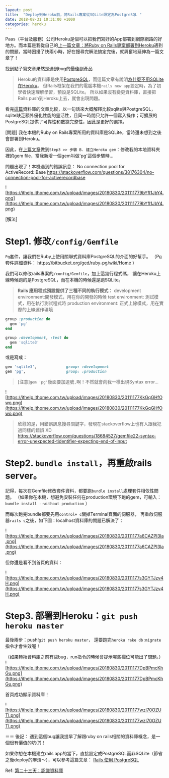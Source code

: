 ```yaml
---
layout: post
title:  "Deploy到Heroku前，將Rails專案從SQLite設定為PostgreSQL "
date: 2018-08-31 10:31:00 +1000
categories: heroku
---
```


Paas（平台及服務）公司Heroku是個可以把我們寫好的App部署到網際網路的好地方。而本篇是我從自己的[上一篇文章：將Ruby on Rails專案部署到Heroku](https://ithelp.ithome.com.tw/articles/10199014)遇到的問題，當時困擾了快兩小時，好在搜尋完解法搞定完後，就興奮地延伸為一篇文章了！

<!-- more -->

~~找到點子寫文章果然是遇到bug的最佳副產品~~

> Heroku的資料庫是使用[PostgreSQL](https://devcenter.heroku.com/articles/heroku-postgresql#local-setup)，而這篇文章有說明[為什麼不用SQLite在Heroku](https://devcenter.heroku.com/articles/sqlite3)。
但Rails框架在我們的電腦本機`rails new app`設定時，為了初學者快速理解學習，預設是SQLite。
所以如果沒有變更資料庫，直接把Rails push到Heroku上去，就會出現問題。

看完[這篇](https://www.digitalocean.com/community/tutorials/sqlite-vs-mysql-vs-postgresql-a-comparison-of-relational-database-management-systems)資料庫的文章比較，以一句話來大概解釋比較sqlite與PostgreSQL，sqlite缺乏額外優化性能的靈活性，且同一時間只允許一個寫入操作；可擴展的PostgreSQL提供了可靠性和數據完整性，因此是更好的選擇。

[問題]
我在本機的Ruby on Rails專案所用的資料庫是SQLite，當時還未想到之後會部署到Heroku。

因此，在[上篇文章](https://ithelp.ithome.com.tw/articles/10199014)做到`Step3 >> 步驟 B. 建立Heroku gem`：修改我的本地資料夾裡的gem file，當我新增一個gem叫做'pg'這個步驟時...

問題出現了！本機遇到的錯誤訊息： No connection pool for ActiveRecord::Base
<https://stackoverflow.com/questions/38176304/no-connection-pool-for-activerecordbase>
  
![https://ithelp.ithome.com.tw/upload/images/20180830/201111779bYfI1JbY4.png](https://ithelp.ithome.com.tw/upload/images/20180830/201111779bYfI1JbY4.png)

[解法]

# Step1. 修改`/config/Gemfile`

`Pg`套件，讓我們在Ruby上使用關聯式資料庫PostgreSQL的介面的好幫手。
（Pg套件詳細資料： <https://bitbucket.org/ged/ruby-pg/wiki/Home> ）

我們可以修改rails專案的`/config/Gemfile`，加上這幾行程式碼，
讓在Heroku上線時候跑的是PostgreSQL，而在本機的時候還是跑SQLite。

> **Rails 應用程式預設提供了三種不同的執行模式：**
development environment:開發模式，用在你的開發的時候
test environment: 測試模式，用在執行測試程式時
production environment: 正式上線模式，用在實際的上線運作環境

```ruby
group :production do
  gem 'pg'
end

group :development, :test do
  gem 'sqlite3'  
end  
```

或是寫成：

```ruby
gem 'sqlite3',             group: :development
gem 'pg',                  group: :production
```

> [注意]`gem 'pg'`後面要加逗號`,`啊！不然就會向我一樣出現Syntax error...
  
![https://ithelp.ithome.com.tw/upload/images/20180830/20111177KkGqGHfOwo.png](https://ithelp.ithome.com.tw/upload/images/20180830/20111177KkGqGHfOwo.png)

> 欣慰的是，用錯誤訊息搜尋關鍵字，發現在stackoverflow上也有人跟我犯過同樣的錯誤 XD
<https://stackoverflow.com/questions/18684527/gemfile22-syntax-error-unexpected-tidentifier-expecting-end-of-input>

# Step2. `bundle install`，再重啟rails server。

記得，每次在Gemfile修改套件資料，都要跑`bundle install`處理套件相依性問題。
（如果你在本機，想避免安裝任何在production環境下跑的gem，可輸入：`bundle install --without production` ）

而每次跑完bundle都要先用`control+ c`關掉Terminal頁面的伺服器，
再重啟伺服器`rails s`之後，如下圖：localhost資料庫的問題已解決了：
  
![https://ithelp.ithome.com.tw/upload/images/20180830/20111177a6CAZPI3la.png](https://ithelp.ithome.com.tw/upload/images/20180830/20111177a6CAZPI3la.png)

但你還是看不到首頁的資料：
  
  ![https://ithelp.ithome.com.tw/upload/images/20180830/20111177s3GYTJzv4H.png](https://ithelp.ithome.com.tw/upload/images/20180830/20111177s3GYTJzv4H.png)

# Step3. 部署到Heroku：`git push heroku master`

最後兩步：push!`git push heroku master`，
還要跑完`heroku rake db:migrate`指令才會生效喔！

（如果轉換資料庫之前有些bug，run指令的時候會提示哪些欄位可能出了問題。）
![https://ithelp.ithome.com.tw/upload/images/20180830/20111177DpBPmcKhGu.png](https://ithelp.ithome.com.tw/upload/images/20180830/20111177DpBPmcKhGu.png)

首頁成功顯示資料庫！
  
![https://ithelp.ithome.com.tw/upload/images/20180830/20111177wzI70OZUTI.png](https://ithelp.ithome.com.tw/upload/images/20180830/20111177wzI70OZUTI.png)

＝＝
後記：
遇到這個bug讓我提早了解跟ruby on rails相關的資料庫概念，是一個很有價值的坑(?)！

如果你想在本機建立rails app的當下，直接設定成PostgreSQL而非SQLite（節省之後deploy的麻煩～），可以參考這篇文章：
[Rails 使用 PostgreSQL](https://medium.com/@yengttt/rails-%E4%BD%BF%E7%94%A8-postgresql-bc3123216d2a)

Ref:
[第二十三天：認識資料庫](https://ithelp.ithome.com.tw/articles/10196781)
